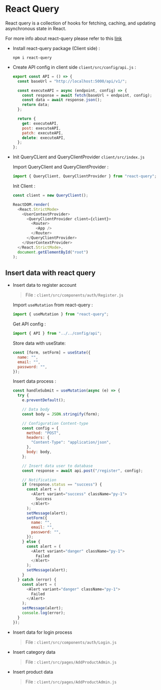 # React Query

React query is a collection of hooks for fetching, caching, and updating asynchronous state in React.

For more info about react-query please refer to this [link](https://react-query.tanstack.com/docs/overview)

- Install react-query package (Client side) :

  ```
  npm i react-query
  ```

* Create API config in client side `client/src/config/api.js` :

  ```javascript
  export const API = () => {
    const baseUrl = "http://localhost:5000/api/v1/";

    const executeAPI = async (endpoint, config) => {
      const response = await fetch(baseUrl + endpoint, config);
      const data = await response.json();
      return data;
    };

    return {
      get: executeAPI,
      post: executeAPI,
      patch: executeAPI,
      delete: executeAPI,
    };
  };
  ```

* Init QueryCLient and QueryClientProvider `client/src/index.js`

  Import QueryClient and QueryClientProvider :

  ```javascript
  import { QueryClient, QueryClientProvider } from "react-query";
  ```

  Init Client :

  ```javascript
  const client = new QueryClient();

  ReactDOM.render(
    <React.StrictMode>
      <UserContextProvider>
        <QueryClientProvider client={client}>
          <Router>
            <App />
          </Router>
        </QueryClientProvider>
      </UserContextProvider>
    </React.StrictMode>,
    document.getElementById("root")
  );
  ```

## Insert data with react query

- Insert data to register account

  > File : `client/src/components/auth/Register.js`

  Import `useMutation` from react-query :

  ```javascript
  import { useMutation } from "react-query";
  ```

  Get API config :

  ```javascript
  import { API } from "../../config/api";
  ```

  Store data with useState:

  ```javascript
  const [form, setForm] = useState({
    name: "",
    email: "",
    password: "",
  });
  ```

  Insert data process :

  ```javascript
  const handleSubmit = useMutation(async (e) => {
    try {
      e.preventDefault();

      // Data body
      const body = JSON.stringify(form);

      // Configuration Content-type
      const config = {
        method: "POST",
        headers: {
          "Content-Type": "application/json",
        },
        body: body,
      };

      // Insert data user to database
      const response = await api.post("/register", config);

      // Notification
      if (response.status == "success") {
        const alert = (
          <Alert variant="success" className="py-1">
            Success
          </Alert>
        );
        setMessage(alert);
        setForm({
          name: "",
          email: "",
          password: "",
        });
      } else {
        const alert = (
          <Alert variant="danger" className="py-1">
            Failed
          </Alert>
        );
        setMessage(alert);
      }
    } catch (error) {
      const alert = (
        <Alert variant="danger" className="py-1">
          Failed
        </Alert>
      );
      setMessage(alert);
      console.log(error);
    }
  });
  ```

- Insert data for login process

  > File : `client/src/components/auth/Login.js`

- Insert category data

  > File : `client/src/pages/AddProductAdmin.js`

- Insert product data

  > File : `client/src/pages/AddProductAdmin.js`
